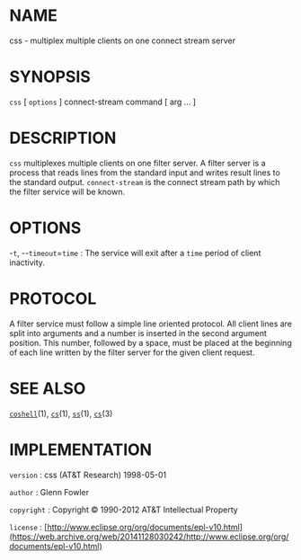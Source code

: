# NAME

css - multiplex multiple clients on one connect stream server

# SYNOPSIS

`css` \[ `options` \] connect-stream command \[ arg ... \]

# DESCRIPTION

`css` multiplexes multiple clients on one filter server. A filter
server is a process that reads lines from the standard input and writes
result lines to the standard output. `connect-stream` is the connect
stream path by which the filter service will be known.

# OPTIONS

-`t`, --`timeout`=`time`
:   The service will exit after a `time` period of client inactivity.

# PROTOCOL

A filter service must follow a simple line oriented protocol. All client
lines are split into arguments and a number is inserted in the second
argument position. This number, followed by a space, must be placed at
the beginning of each line written by the filter server for the given
client request.

# SEE ALSO

[`coshell`](/web/20141128030242/http://www2.research.att.com/~astopen/man/man1/coshell.html)(1),
[`cs`](/web/20141128030242/http://www2.research.att.com/~astopen/man/man1/cs.html)(1),
[`ss`](/web/20141128030242/http://www2.research.att.com/~astopen/man/man1/ss.html)(1),
[`cs`](/web/20141128030242/http://www2.research.att.com/~astopen/man/man3/cs.html)(3)

# IMPLEMENTATION

`version`
:   css (AT&T Research) 1998-05-01

`author`
:   Glenn Fowler

`copyright`
:   Copyright © 1990-2012 AT&T Intellectual Property

`license`
:   [http://www.eclipse.org/org/documents/epl-v10.html](https://web.archive.org/web/20141128030242/http://www.eclipse.org/org/documents/epl-v10.html)


